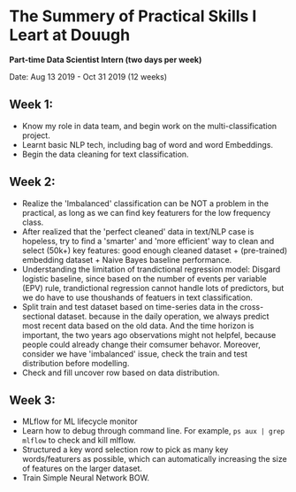 # The Summery of Practical Skills I Leart at Douugh
**Part-time Data Scientist Intern (two days per week)**

Date: Aug 13 2019 - Oct 31 2019 (12 weeks)

## Week 1: 
- Know my role in data team, and begin work on the multi-classification project.
- Learnt basic NLP tech, including bag of word and word Embeddings. 
- Begin the data cleaning for text classification. 


## Week 2:
- Realize the 'Imbalanced' classification can be NOT a problem in the practical, as long as we can find key featurers for the low frequency class.
- After realized that the 'perfect cleaned' data in text/NLP case is hopeless, try to find a 'smarter' and 'more efficient' way to clean and select (50k+) key features: good enough cleaned dataset + (pre-trained) embedding dataset + Naive Bayes baseline performance. 
- Understanding the limitation of trandictional regression model: Disgard logistic baseline, since based on the number of events per variable (EPV) rule, trandictional regression cannot handle lots of predictors, but we do have to use thoushands of featuers in text classification. 
- Split train and test dataset based on time-series data in the cross-sectional dataset. because in the daily operation, we always predict most recent data based on the old data. And the time horizon is important, the two years ago observations might not helpfel, because people could already change their comsumer behavor. Moreover, consider we have 'imbalanced' issue, check the train and test distribution before modelling.
- Check and fill uncover row based on data distribution.

## Week 3:
- MLflow for ML lifecycle monitor
- Learn how to debug through command line. For example, `ps aux | grep mlflow` to check and kill mlflow. 
- Structured a key word selection row to pick as many key words/featurers as possible, which can automatically increasing the size of features on the larger dataset. 
- Train Simple Neural Network BOW.
